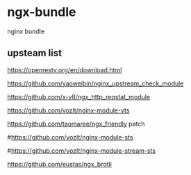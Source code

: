 # ngx-bundle
nginx bundle

## upsteam list
https://openresty.org/en/download.html

https://github.com/yaoweibin/nginx_upstream_check_module

https://github.com/x-v8/ngx_http_reqstat_module

https://github.com/vozlt/nginx-module-vts

https://github.com/taomaree/ngx_friendly  patch

#https://github.com/vozlt/nginx-module-sts

#https://github.com/vozlt/nginx-module-stream-sts

https://github.com/eustas/ngx_brotli

